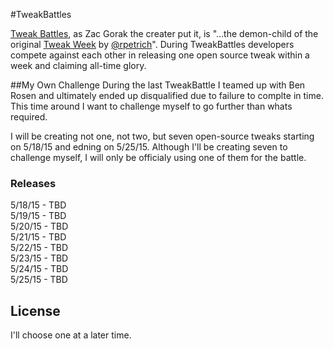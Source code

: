 #TweakBattles

[Tweak Battles](https://www.tweakbattles.com), as Zac Gorak the creater put it, is "...the demon-child of the original [Tweak Week](https://tweakweek.com/) by [@rpetrich](https://twitter.com/rpetrich)". During TweakBattles developers compete against each other in releasing one open source tweak within a week and claiming all-time glory.

##My Own Challenge
During the last TweakBattle I teamed up with Ben Rosen and ultimately ended up disqualified due to failure to complte in time. This time around I want to challenge myself to go further than whats required.

I will be creating not one, not two, but seven open-source tweaks starting on 5/18/15 and edning on 5/25/15. Although I'll be creating seven to challenge myself, I will only be officialy using one of them for the battle.

### Releases
5/18/15 - TBD  
5/19/15 - TBD  
5/20/15 - TBD  
5/21/15 - TBD  
5/22/15 - TBD  
5/23/15 - TBD  
5/24/15 - TBD  
5/25/15 - TBD

License
----
I'll choose one at a later time.
